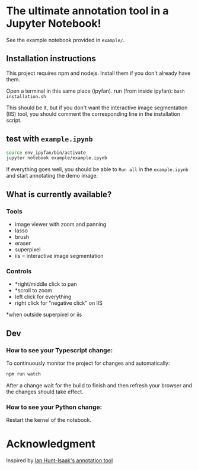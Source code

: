 # The ultimate annotation tool in a Jupyter Notebook!

See the example notebook provided in `example/`.

## Installation instructions
This project requires npm and nodejs. Install them if you don't already have them.

Open a terminal in this same place (ipyfan).
run (from inside ipyfan): `bash installation.sh`

This should be it, but if you don't want the interactive image segmentation (IIS) tool, you should comment the corresponding line in the installation script.

## test with `example.ipynb`
```bash
source env_ipyfan/bin/activate 
jupyter notebook example/example.ipynb  
```

If everything goes well, you should be able to `Run all` in the `example.ipynb` and start annotating the demo image.

## What is currently available?
### Tools
- image viewer with zoom and panning
- lasso 
- brush
- eraser
- superpixel
- iis = interactive image segmentation
### Controls
- *right/middle click to pan
- *scroll to zoom
- left click for everything
- right click for "negative click" on IIS

*when outside superpixel or iis

## Dev
### How to see your Typescript change:
To continuously monitor the project for changes and automatically:
```bash
npm run watch
```
After a change wait for the build to finish and then refresh your browser and the changes should take effect.

### How to see your Python change:
Restart the kernel of the notebook.


# Acknowledgment
Inspired by [Ian Hunt-Isaak's annotation tool](https://github.com/ianhi/ipysegment)
